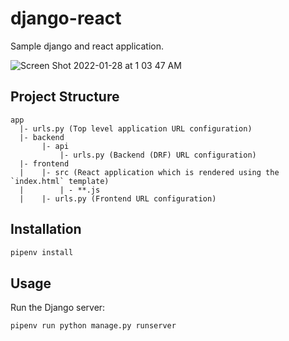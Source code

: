 # django-react 

Sample django and react application.

![Screen Shot 2022-01-28 at 1 03 47 AM](https://user-images.githubusercontent.com/17484350/151495806-daedcaae-4dff-4396-9135-709f4d65944e.png)


## Project Structure

```
app
  |- urls.py (Top level application URL configuration)
  |- backend
       |- api
           |- urls.py (Backend (DRF) URL configuration)
  |- frontend
  |    |- src (React application which is rendered using the `index.html` template)
  |        | - **.js 
  |    |- urls.py (Frontend URL configuration)

```
  

## Installation

```bash
pipenv install
```

## Usage
Run the Django server:

```bash
pipenv run python manage.py runserver
```
